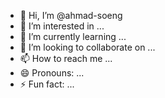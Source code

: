 - 👋 Hi, I’m @ahmad-soeng
- 👀 I’m interested in ...
- 🌱 I’m currently learning ...
- 💞️ I’m looking to collaborate on ...
- 📫 How to reach me ...
- 😄 Pronouns: ...
- ⚡ Fun fact: ...

<!---
ahmad-soeng/ahmad-soeng is a ✨ special ✨ repository because its `README.md` (this file) appears on your GitHub profile.
You can click the Preview link to take a look at your changes.
--->
